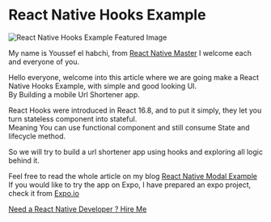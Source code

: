 
# React Native Hooks Example

  

![React Native Hooks Example Featured Image](https://reactnativemaster.com/wp-content/uploads/2020/02/React-Native-Hooks-Example-featured.png)
  

My name is Youssef el habchi, from [React Native Master](https://reactnativemaster.com) I welcome each and everyone of you.



Hello everyone, welcome into this article where we are going make a React Native Hooks Example, with simple and good looking UI.  
By Building a mobile Url Shortener app.

React Hooks were introduced in React 16.8, and to put it simply, they let you turn stateless component into stateful.  
Meaning You can use functional component and still consume State and lifecycle method.

So we will try to build a url shortener app using hooks and exploring all logic behind it.


Feel free to read the whole article on my blog [React Native Modal Example](https://reactnativemaster.com/react-native-hooks-example/)
If you would like to try the app on Expo, I have prepared an expo project, check it from  [Expo.io](https://expo.io/@alhydra/react-native-hooks-example)

[Need a React Native Developer ? Hire Me](https://reactnativemaster.com/senior-react-native-developer-ready-to-go/)
